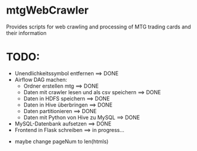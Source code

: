 # mtgWebCrawler
Provides scripts for web crawling and processing of MTG trading cards and their information

# TODO:
* Unendlichkeitssymbol entfernen                        ==> DONE
* Airflow DAG machen:
    * Ordner erstellen mtg                              ==> DONE
    * Daten mit crawler lesen und als csv speichern     ==> DONE
    * Daten in HDFS speichern                           ==> DONE
    * Daten in Hive überbringen                         ==> DONE
    * Daten partitionieren                              ==> DONE
    * Daten mit Python von Hive zu MySQL                ==> DONE
* MySQL-Datenbank aufsetzen                             ==> DONE
* Frontend in Flask schreiben                           ==> in progress...

- maybe change pageNum to len(htmls)